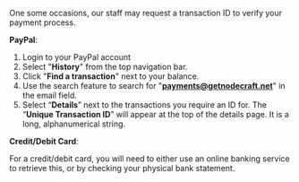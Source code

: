 One some occasions, our staff may request a transaction ID to verify your payment process. 

**PayPal**:

1. Login to your PayPal account
2. Select "**History**" from the top navigation bar.
3. Click "**Find a transaction**" next to your balance.
4. Use the search feature to search for "**payments@getnodecraft.net**" in the email field.
5. Select “**Details**” next to the transactions you require an ID for. The “**Unique Transaction ID**” will appear at the top of the details page. It is a long, alphanumerical string.

**Credit/Debit Card**:

For a credit/debit card, you will need to either use an online banking service to retrieve this, or by checking your physical bank statement.
